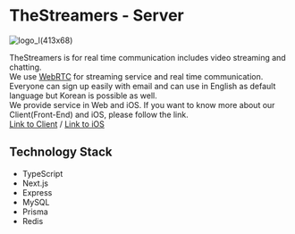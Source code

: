 # TheStreamers - Server
![logo_l(413x68)](https://user-images.githubusercontent.com/52521363/104655180-a84a7300-5700-11eb-9fc2-f63f961bbe5a.png)

TheStreamers is for real time communication includes video streaming and chatting.  
We use [WebRTC](https://webrtc.org/) for streaming service and real time communication.  
Everyone can sign up easily with email and can use in English as default language but Korean is possible as well.  
We provide service in Web and iOS. If you want to know more about our Client(Front-End) and iOS, please follow the link.  
[Link to Client](https://github.com/lcpnine/TheStreamers-client) / [Link to iOS](https://github.com/yeonduing/TheStreamers-iOS/)  

## Technology Stack
- TypeScript
- Next.js
- Express
- MySQL
- Prisma
- Redis
